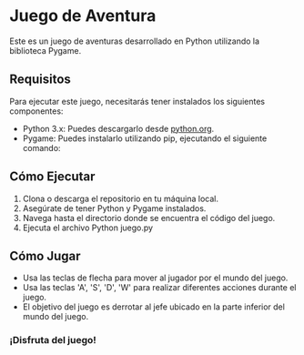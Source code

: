 # Juego de Aventura

Este es un juego de aventuras desarrollado en Python utilizando la biblioteca Pygame.

## Requisitos

Para ejecutar este juego, necesitarás tener instalados los siguientes componentes:

- Python 3.x: Puedes descargarlo desde [python.org](https://www.python.org/).
- Pygame: Puedes instalarlo utilizando pip, ejecutando el siguiente comando:


## Cómo Ejecutar
1. Clona o descarga el repositorio en tu máquina local.
2. Asegúrate de tener Python y Pygame instalados.
3. Navega hasta el directorio donde se encuentra el código del juego.
4. Ejecuta el archivo Python juego.py 

   
## Cómo Jugar
- Usa las teclas de flecha para mover al jugador por el mundo del juego.
- Usa las teclas 'A', 'S', 'D', 'W' para realizar diferentes acciones durante el juego.
- El objetivo del juego es derrotar al jefe ubicado en la parte inferior del mundo del juego.
### ¡Disfruta del juego!
